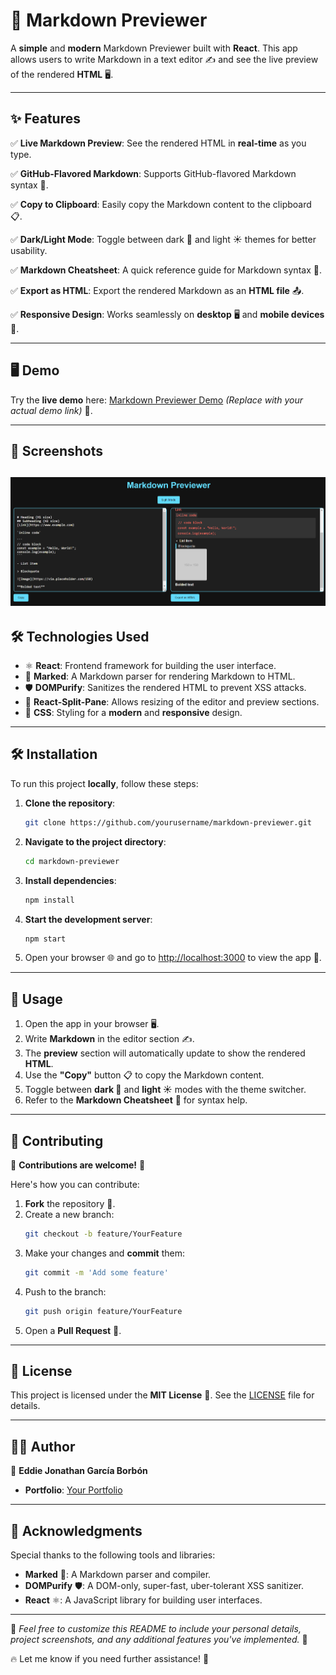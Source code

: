 # 🚀 Markdown Previewer

A **simple** and **modern** Markdown Previewer built with **React**. This app allows users to write Markdown in a text editor ✍️ and see the live preview of the rendered **HTML** 🖥️.

---

## ✨ Features

✅ **Live Markdown Preview**: See the rendered HTML in **real-time** as you type.

✅ **GitHub-Flavored Markdown**: Supports GitHub-flavored Markdown syntax 🐙.

✅ **Copy to Clipboard**: Easily copy the Markdown content to the clipboard 📋.

✅ **Dark/Light Mode**: Toggle between dark 🌙 and light ☀️ themes for better usability.

✅ **Markdown Cheatsheet**: A quick reference guide for Markdown syntax 📄.

✅ **Export as HTML**: Export the rendered Markdown as an **HTML file** 📤.

✅ **Responsive Design**: Works seamlessly on **desktop** 🖥️ and **mobile devices** 📱.

---

## 🖥️ Demo

Try the **live demo** here: [Markdown Previewer Demo](#) *(Replace with your actual demo link)* 🚀.

---

## 📸 Screenshots

![Image1](./image1.png)
---

## 🛠️ Technologies Used

- ⚛️ **React**: Frontend framework for building the user interface.
- 📖 **Marked**: A Markdown parser for rendering Markdown to HTML.
- 🛡️ **DOMPurify**: Sanitizes the rendered HTML to prevent XSS attacks.
- 🔲 **React-Split-Pane**: Allows resizing of the editor and preview sections.
- 🎨 **CSS**: Styling for a **modern** and **responsive** design.

---

## 🛠️ Installation

To run this project **locally**, follow these steps:

1. **Clone the repository**:
   ```bash
   git clone https://github.com/yourusername/markdown-previewer.git
   ```

2. **Navigate to the project directory**:
   ```bash
   cd markdown-previewer
   ```

3. **Install dependencies**:
   ```bash
   npm install
   ```

4. **Start the development server**:
   ```bash
   npm start
   ```

5. Open your browser 🌐 and go to [http://localhost:3000](http://localhost:3000) to view the app 🚀.

---

## 🎯 Usage

1. Open the app in your browser 🖥️.
2. Write **Markdown** in the editor section ✍️.
3. The **preview** section will automatically update to show the rendered **HTML**.
4. Use the **"Copy"** button 📋 to copy the Markdown content.
5. Toggle between **dark 🌙** and **light ☀️** modes with the theme switcher.
6. Refer to the **Markdown Cheatsheet** 📄 for syntax help.

---

## 🤝 Contributing

🎉 **Contributions are welcome!** 🎉

Here's how you can contribute:

1. **Fork** the repository 🍴.
2. Create a new branch:
   ```bash
   git checkout -b feature/YourFeature
   ```
3. Make your changes and **commit** them:
   ```bash
   git commit -m 'Add some feature'
   ```
4. Push to the branch:
   ```bash
   git push origin feature/YourFeature
   ```
5. Open a **Pull Request** 🚀.

---

## 📜 License

This project is licensed under the **MIT License** 📝. See the [LICENSE](LICENSE) file for details.

---

## 👨‍💻 Author

👤 **Eddie Jonathan García Borbón**

- **Portfolio**: [Your Portfolio](#) 

---

## 🙌 Acknowledgments

Special thanks to the following tools and libraries:

- **Marked** 📖: A Markdown parser and compiler.
- **DOMPurify** 🛡️: A DOM-only, super-fast, uber-tolerant XSS sanitizer.
- **React** ⚛️: A JavaScript library for building user interfaces.

---

🚀 *Feel free to customize this README to include your personal details, project screenshots, and any additional features you've implemented.* 🌟

🔥 Let me know if you need further assistance! 🚀
